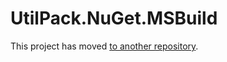 # UtilPack.NuGet.MSBuild

This project has moved [to another repository](https://github.com/stazz/NuGetUtils/tree/develop/Source/NuGetUtils.MSBuild.Exec).
